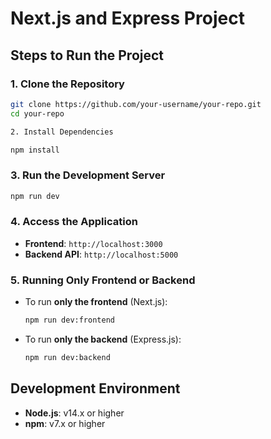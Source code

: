 
# Next.js and Express Project

## Steps to Run the Project

### 1. Clone the Repository

```bash
git clone https://github.com/your-username/your-repo.git
cd your-repo

2. Install Dependencies

npm install
```

### 3. Run the Development Server

```bash
npm run dev
```

### 4. Access the Application

- **Frontend**: `http://localhost:3000`
- **Backend API**: `http://localhost:5000`

### 5. Running Only Frontend or Backend

- To run **only the frontend** (Next.js):

  ```bash
  npm run dev:frontend
  ```

- To run **only the backend** (Express.js):

  ```bash
  npm run dev:backend
  ```

## Development Environment

- **Node.js**: v14.x or higher
- **npm**: v7.x or higher
